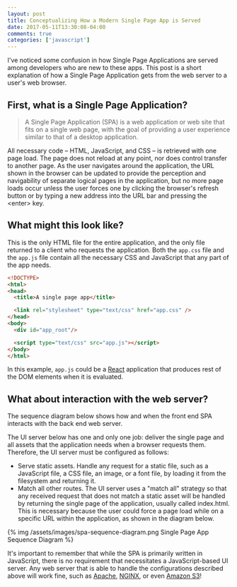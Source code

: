 ```yaml
---
layout: post
title: Conceptualizing How a Modern Single Page App is Served
date: 2017-05-11T13:30:08-04:00
comments: true
categories: ['javascript']
---
```


I've noticed some confusion in how Single Page Applications are served among developers who are new to these apps. This post is a short explanation of how a Single Page Application gets from the web server to a user's web browser.

<!-- more -->

First, what is a Single Page Application?
---------------------

> A Single Page Application (SPA) is a web application or web site that fits on a single web page, with the goal of providing a user experience similar to that of a desktop application.

All necessary code – HTML, JavaScript, and CSS – is retrieved with one page load. The page does not reload at any point, nor does control transfer to another page. As the user navigates around the application, the URL shown in the browser can be updated to provide the perception and navigability of separate logical pages in the application, but no more page loads occur unless the user forces one by clicking the browser's refresh button or by typing a new address into the URL bar and pressing the \<enter\> key.

What might this look like?
--------------------

This is the only HTML file for the entire application, and the only file returned to a client who requests the application. Both the `app.css` file and the `app.js` file contain all the necessary CSS and JavaScript that any part of the app needs.

```html index.html mark:6,11
<!DOCTYPE>
<html>
<head>
  <title>A single page app</title>

  <link rel="stylesheet" type="text/css" href="app.css" />
</head>
<body>
  <div id="app_root"/>

  <script type="text/css" src="app.js"></script>
</body>
</html>
```

In this example, `app.js` could be a [React](https://facebook.github.io/react/) application that produces rest of the DOM elements when it is evaluated.

What about interaction with the web server?
---------------------------

The sequence diagram below shows how and when the front end SPA interacts with the back end web server.

The UI server below has one and only one job: deliver the single page and all assets that the application needs when a browser requests them. Therefore, the UI server must be configured as follows:

* Serve static assets. Handle any request for a static file, such as a JavaScript file, a CSS file, an image, or a font file, by loading it from the filesystem and returning it.
* Match all other routes. The UI server uses a "match all" strategy so that any received request that does not match a static asset will be handled by returning the single page of the application, usually called index.html. This is necessary because the user could force a page load while on a specific URL within the application, as shown in the diagram below.

<div class="center">
  {% img /assets/images/spa-sequence-diagram.png Single Page App Sequence Diagram %}
</div>

It's important to remember that while the SPA is primarily written in JavaScript, there is no requirement that necessitates a JavaScript-based UI server. Any web server that is able to handle the configurations described above will work fine, such as [Apache](https://access.redhat.com/solutions/67298), [NGINX](https://www.nginx.com/resources/admin-guide/serving-static-content/), or even [Amazon S3](https://keita.blog/2015/11/24/hosting-a-single-page-app-on-s3-with-proper-urls/)!
